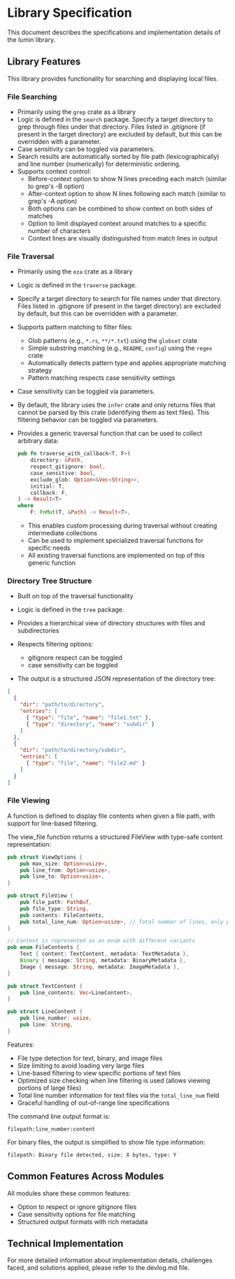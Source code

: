 # Library Specification

This document describes the specifications and implementation details of the lumin library.

## Library Features

This library provides functionality for searching and displaying local files.

### File Searching

- Primarily using the `grep` crate as a library
- Logic is defined in the `search` package.
  Specify a target directory to grep through files under that directory.
  Files listed in .gitignore (if present in the target directory) are excluded by default, but this can be overridden with a parameter.
- Case sensitivity can be toggled via parameters.
- Search results are automatically sorted by file path (lexicographically) and line number (numerically) for deterministic ordering.
- Supports context control:
  - Before-context option to show N lines preceding each match (similar to grep's -B option)
  - After-context option to show N lines following each match (similar to grep's -A option)
  - Both options can be combined to show context on both sides of matches
  - Option to limit displayed context around matches to a specific number of characters
  - Context lines are visually distinguished from match lines in output

### File Traversal

- Primarily using the `eza` crate as a library
- Logic is defined in the `traverse` package.

- Specify a target directory to search for file names under that directory.
  Files listed in .gitignore (if present in the target directory) are excluded by default, but this can be overridden with a parameter.

- Supports pattern matching to filter files:
  - Glob patterns (e.g., `*.rs`, `**/*.txt`) using the `globset` crate
  - Simple substring matching (e.g., `README`, `config`) using the `regex` crate
  - Automatically detects pattern type and applies appropriate matching strategy
  - Pattern matching respects case sensitivity settings

- Case sensitivity can be toggled via parameters.

- By default, the library uses the `infer` crate and only returns files that cannot be parsed by this crate (identifying them as text files). This filtering behavior can be toggled via parameters.

- Provides a generic traversal function that can be used to collect arbitrary data:
  ```rust
  pub fn traverse_with_callback<T, F>(
      directory: &Path,
      respect_gitignore: bool,
      case_sensitive: bool,
      exclude_glob: Option<&Vec<String>>,
      initial: T,
      callback: F,
  ) -> Result<T>
  where
      F: FnMut(T, &Path) -> Result<T>,
  ```
  - This enables custom processing during traversal without creating intermediate collections
  - Can be used to implement specialized traversal functions for specific needs
  - All existing traversal functions are implemented on top of this generic function

### Directory Tree Structure

- Built on top of the traversal functionality
- Logic is defined in the `tree` package.

- Provides a hierarchical view of directory structures with files and subdirectories
- Respects filtering options:
  - gitignore respect can be toggled
  - case sensitivity can be toggled

- The output is a structured JSON representation of the directory tree:

```json
[
  {
    "dir": "path/to/directory",
    "entries": [
      { "type": "file", "name": "file1.txt" },
      { "type": "directory", "name": "subdir" }
    ]
  },
  {
    "dir": "path/to/directory/subdir",
    "entries": [
      { "type": "file", "name": "file2.md" }
    ]
  }
]
```

### File Viewing

A function is defined to display file contents when given a file path, with support for line-based filtering.

The view_file function returns a structured FileView with type-safe content representation:

```rust
pub struct ViewOptions {
    pub max_size: Option<usize>,
    pub line_from: Option<usize>,
    pub line_to: Option<usize>,
}

pub struct FileView {
    pub file_path: PathBuf,
    pub file_type: String,
    pub contents: FileContents,
    pub total_line_num: Option<usize>, // Total number of lines, only present for text files
}

// Content is represented as an enum with different variants
pub enum FileContents {
    Text { content: TextContent, metadata: TextMetadata },
    Binary { message: String, metadata: BinaryMetadata },
    Image { message: String, metadata: ImageMetadata },
}

pub struct TextContent {
    pub line_contents: Vec<LineContent>,
}

pub struct LineContent {
    pub line_number: usize,
    pub line: String,
}
```

Features:
- File type detection for text, binary, and image files
- Size limiting to avoid loading very large files
- Line-based filtering to view specific portions of text files
- Optimized size checking when line filtering is used (allows viewing portions of large files)
- Total line number information for text files via the `total_line_num` field
- Graceful handling of out-of-range line specifications

The command line output format is:
```
filepath:line_number:content
```

For binary files, the output is simplified to show file type information:
```
filepath: Binary file detected, size: X bytes, type: Y
```

## Common Features Across Modules

All modules share these common features:

- Option to respect or ignore gitignore files
- Case sensitivity options for file matching
- Structured output formats with rich metadata

## Technical Implementation

For more detailed information about implementation details, challenges faced, and solutions applied, please refer to the devlog.md file.
